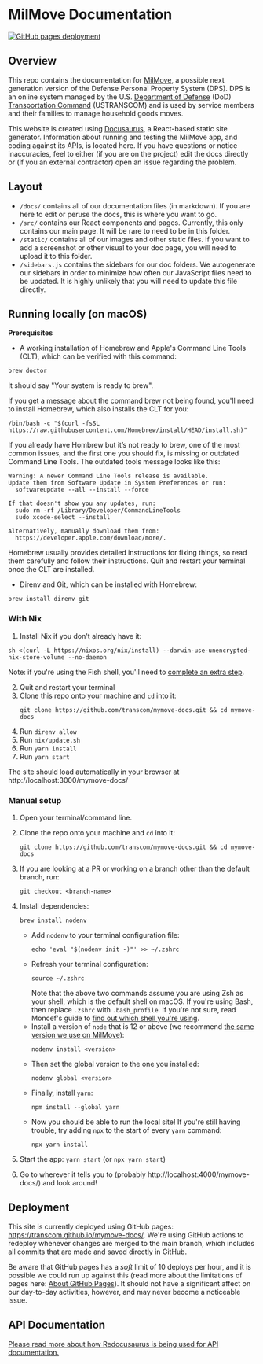 # MilMove Documentation

[![GitHub pages deployment](https://github.com/transcom/mymove-docs/actions/workflows/deploy.yml/badge.svg)](https://github.com/transcom/mymove-docs/actions/workflows/deploy.yml)

## Overview

This repo contains the documentation for [MilMove](https://github.com/transcom/mymove), a possible next generation version of the Defense Personal Property System (DPS). DPS is an online system managed by the U.S. [Department of Defense](https://www.defense.gov/) (DoD) [Transportation Command](http://www.ustranscom.mil/) (USTRANSCOM) and is used by service members and their families to manage household goods moves.

This website is created using [Docusaurus](https://docusaurus.io/), a React-based static site generator. Information about running and testing the MilMove app, and coding against its APIs, is located here. If you have questions or notice inaccuracies, feel to either (if you are on the project) edit the docs directly or (if you an external contractor) open an issue regarding the problem.

## Layout

- `/docs/` contains all of our documentation files (in markdown). If you are here to edit or peruse the docs, this is where you want to go.
- `/src/` contains our React components and pages. Currently, this only contains our main page. It will be rare to need to be in this folder.
- `/static/` contains all of our images and other static files. If you want to add a screenshot or other visual to your doc page, you will need to upload it to this folder.
- `/sidebars.js` contains the sidebars for our doc folders. We autogenerate our sidebars in order to minimize how often our JavaScript files need to be updated. It is highly unlikely that you will need to update this file directly.

## Running locally (on macOS)

**Prerequisites**
- A working installation of Homebrew and Apple's Command Line Tools (CLT), which
can be verified with this command:

```
brew doctor
```

It should say "Your system is ready to brew".

If you get a message about the command brew not being found, you'll need to
install Homebrew, which also installs the CLT for you:
```shell
/bin/bash -c "$(curl -fsSL https://raw.githubusercontent.com/Homebrew/install/HEAD/install.sh)"
```

If you already have Hombrew but it’s not ready to brew, one of the most common
issues, and the first one you should fix, is missing or outdated Command Line
Tools. The outdated tools message looks like this:

```
Warning: A newer Command Line Tools release is available.
Update them from Software Update in System Preferences or run:
  softwareupdate --all --install --force

If that doesn't show you any updates, run:
  sudo rm -rf /Library/Developer/CommandLineTools
  sudo xcode-select --install

Alternatively, manually download them from:
  https://developer.apple.com/download/more/.
```

Homebrew usually provides detailed instructions for fixing things, so read them
carefully and follow their instructions. Quit and restart your terminal once the
CLT are installed.

- Direnv and Git, which can be installed with Homebrew:
```shell
brew install direnv git
```

### With Nix

1. Install Nix if you don't already have it:
```
sh <(curl -L https://nixos.org/nix/install) --darwin-use-unencrypted-nix-store-volume --no-daemon
```

Note: if you're using the Fish shell, you'll need to [complete an extra step](https://github.com/trussworks/Engineering-Playbook/tree/main/developing/nix#extra-setup-only-fish-shell-users).

2. Quit and restart your terminal
3. Clone this repo onto your machine and `cd` into it:
   ```
   git clone https://github.com/transcom/mymove-docs.git && cd mymove-docs
   ```
3. Run `direnv allow`
4. Run `nix/update.sh`
5. Run `yarn install`
6. Run `yarn start`

The site should load automatically in your browser at http://localhost:3000/mymove-docs/

### Manual setup

1. Open your terminal/command line.
2. Clone the repo onto your machine and `cd` into it:
   ```
   git clone https://github.com/transcom/mymove-docs.git && cd mymove-docs
   ```

4. If you are looking at a PR or working on a branch other than the default branch, run:
   ```
   git checkout <branch-name>
   ```

5. Install dependencies:
   ```
   brew install nodenv
   ```

   - Add `nodenv` to your terminal configuration file:
      ```
      echo 'eval "$(nodenv init -)"' >> ~/.zshrc
      ```
   - Refresh your terminal configuration:
      ```
      source ~/.zshrc
      ```
      Note that the above two commands assume you are using Zsh as your shell,
      which is the default shell on macOS. If you're using Bash, then replace
      `.zshrc` with `.bash_profile`. If you're not sure, read Moncef's guide to
      [find out which shell you're using](https://www.moncefbelyamani.com/which-shell-am-i-using-how-can-i-switch/).
   - Install a version of `node` that is 12 or above (we recommend [the same version we use on MilMove](https://github.com/transcom/mymove/blob/master/.node-version)):
      ```
      nodenv install <version>
      ```
   - Then set the global version to the one you installed:
      ```
      nodenv global <version>
      ```
   - Finally, install `yarn`:
      ```
      npm install --global yarn
      ```
   - Now you should be able to run the local site! If you're still having trouble, try adding `npx` to the start of every `yarn` command:
      ```
      npx yarn install
      ```

6. Start the app: `yarn start` (or `npx yarn start`)
7. Go to wherever it tells you to (probably http://localhost:4000/mymove-docs/) and look around!

## Deployment

This site is currently deployed using GitHub pages: https://transcom.github.io/mymove-docs/. We're using GitHub actions to redeploy whenever changes are merged to the main branch, which includes all commits that are made and saved directly in GitHub.

Be aware that GitHub pages has a _soft_ limit of 10 deploys per hour, and it is possible we could run up against this (read more about the limitations of pages here: [About GitHub Pages](https://docs.github.com/en/pages/getting-started-with-github-pages/about-github-pages#usage-limits)). It should not have a significant affect on our day-to-day activities, however, and may never become a noticeable issue.

## API Documentation

[Please read more about how Redocusaurus is being used for API documentation.](https://transcom.github.io/mymove-docs/docs/dev/tools/redocusaurus)
